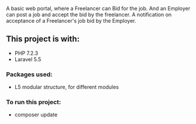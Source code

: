 
 A basic web portal, where a Freelancer can Bid for the job.
 And an Employer can post a job and accept the bid by the freelancer. A notification on acceptance of a Freelancer's job bid by the Employer.


## This project is with:

 - PHP 7.2.3
 - Laravel 5.5
 
### Packages used:
 - L5 modular structure, for different modules
 
### To run this project:
 - composer update
